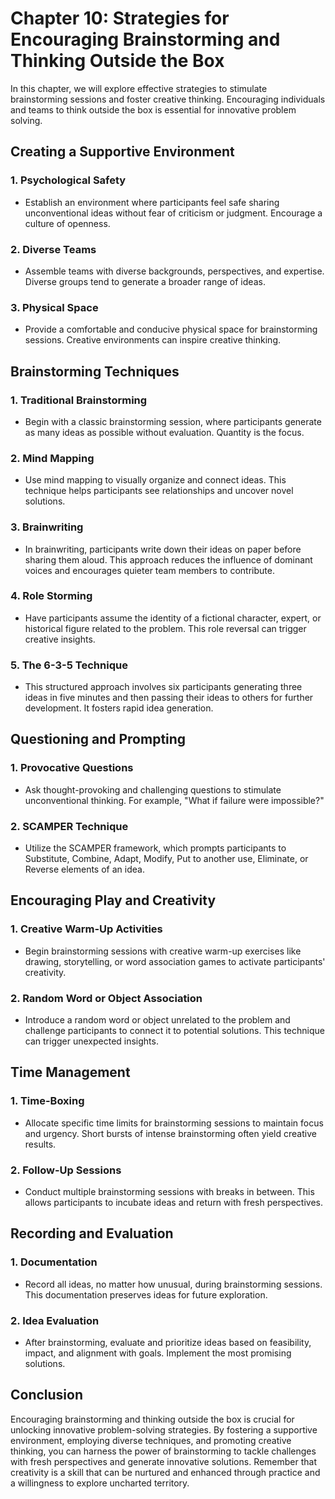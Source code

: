 Chapter 10: Strategies for Encouraging Brainstorming and Thinking Outside the Box
=================================================================================

In this chapter, we will explore effective strategies to stimulate brainstorming sessions and foster creative thinking. Encouraging individuals and teams to think outside the box is essential for innovative problem solving.

Creating a Supportive Environment
---------------------------------

### 1. **Psychological Safety**

* Establish an environment where participants feel safe sharing unconventional ideas without fear of criticism or judgment. Encourage a culture of openness.

### 2. **Diverse Teams**

* Assemble teams with diverse backgrounds, perspectives, and expertise. Diverse groups tend to generate a broader range of ideas.

### 3. **Physical Space**

* Provide a comfortable and conducive physical space for brainstorming sessions. Creative environments can inspire creative thinking.

Brainstorming Techniques
------------------------

### 1. **Traditional Brainstorming**

* Begin with a classic brainstorming session, where participants generate as many ideas as possible without evaluation. Quantity is the focus.

### 2. **Mind Mapping**

* Use mind mapping to visually organize and connect ideas. This technique helps participants see relationships and uncover novel solutions.

### 3. **Brainwriting**

* In brainwriting, participants write down their ideas on paper before sharing them aloud. This approach reduces the influence of dominant voices and encourages quieter team members to contribute.

### 4. **Role Storming**

* Have participants assume the identity of a fictional character, expert, or historical figure related to the problem. This role reversal can trigger creative insights.

### 5. **The 6-3-5 Technique**

* This structured approach involves six participants generating three ideas in five minutes and then passing their ideas to others for further development. It fosters rapid idea generation.

Questioning and Prompting
-------------------------

### 1. **Provocative Questions**

* Ask thought-provoking and challenging questions to stimulate unconventional thinking. For example, "What if failure were impossible?"

### 2. **SCAMPER Technique**

* Utilize the SCAMPER framework, which prompts participants to Substitute, Combine, Adapt, Modify, Put to another use, Eliminate, or Reverse elements of an idea.

Encouraging Play and Creativity
-------------------------------

### 1. **Creative Warm-Up Activities**

* Begin brainstorming sessions with creative warm-up exercises like drawing, storytelling, or word association games to activate participants' creativity.

### 2. **Random Word or Object Association**

* Introduce a random word or object unrelated to the problem and challenge participants to connect it to potential solutions. This technique can trigger unexpected insights.

Time Management
---------------

### 1. **Time-Boxing**

* Allocate specific time limits for brainstorming sessions to maintain focus and urgency. Short bursts of intense brainstorming often yield creative results.

### 2. **Follow-Up Sessions**

* Conduct multiple brainstorming sessions with breaks in between. This allows participants to incubate ideas and return with fresh perspectives.

Recording and Evaluation
------------------------

### 1. **Documentation**

* Record all ideas, no matter how unusual, during brainstorming sessions. This documentation preserves ideas for future exploration.

### 2. **Idea Evaluation**

* After brainstorming, evaluate and prioritize ideas based on feasibility, impact, and alignment with goals. Implement the most promising solutions.

Conclusion
----------

Encouraging brainstorming and thinking outside the box is crucial for unlocking innovative problem-solving strategies. By fostering a supportive environment, employing diverse techniques, and promoting creative thinking, you can harness the power of brainstorming to tackle challenges with fresh perspectives and generate innovative solutions. Remember that creativity is a skill that can be nurtured and enhanced through practice and a willingness to explore uncharted territory.

